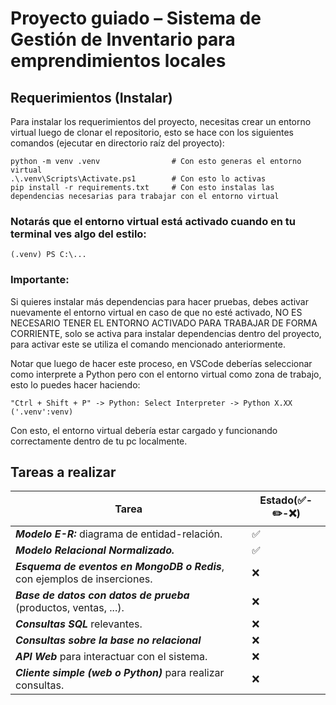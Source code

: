 # Proyecto guiado – Sistema de Gestión de Inventario para emprendimientos locales

## Requerimientos (Instalar)

Para instalar los requerimientos del proyecto, necesitas crear un entorno virtual luego de clonar el repositorio, esto se hace con los siguientes comandos (ejecutar en directorio raíz del proyecto):

```
python -m venv .venv                # Con esto generas el entorno virtual
.\.venv\Scripts\Activate.ps1        # Con esto lo activas
pip install -r requirements.txt     # Con esto instalas las dependencias necesarias para trabajar con el entorno virtual
```

### Notarás que el entorno virtual está activado cuando en tu terminal ves algo del estilo:

```
(.venv) PS C:\...
```

### Importante:
Si quieres instalar más dependencias para hacer pruebas, debes activar nuevamente el entorno virtual en caso de que no esté activado, NO ES NECESARIO TENER EL ENTORNO ACTIVADO PARA TRABAJAR DE FORMA CORRIENTE, solo se activa para instalar dependencias dentro del proyecto, para activar este se utiliza el comando mencionado anteriormente.

Notar que luego de hacer este proceso, en VSCode deberías seleccionar como interprete a Python pero con el entorno virtual como zona de trabajo, esto lo puedes hacer haciendo:

```
"Ctrl + Shift + P" -> Python: Select Interpreter -> Python X.XX ('.venv':venv)
```

Con esto, el entorno virtual debería estar cargado y funcionando correctamente dentro de tu pc localmente.

## Tareas a realizar

| Tarea                     |Estado(✅-✏️-❌)|
|---------------------------|-------------------|
| ***Modelo E-R:*** diagrama de entidad-relación. |✅|
| ***Modelo Relacional Normalizado.*** |✅|
| ***Esquema de eventos en MongoDB o Redis***, con ejemplos de inserciones. |❌|
| ***Base de datos con datos de prueba*** (productos, ventas, ...). |❌|
| ***Consultas SQL*** relevantes. |❌|
| ***Consultas sobre la base no relacional***|❌|
| ***API Web*** para interactuar con el sistema. |❌|
| ***Cliente simple (web o Python)*** para realizar consultas. |❌|
